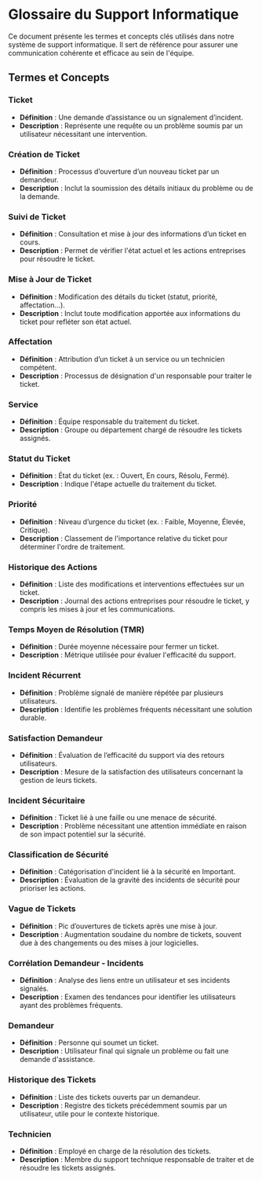 # Glossaire du Support Informatique

Ce document présente les termes et concepts clés utilisés dans notre système de support informatique. Il sert de référence pour assurer une communication cohérente et efficace au sein de l'équipe.

## Termes et Concepts

### Ticket
- **Définition** : Une demande d’assistance ou un signalement d’incident.
- **Description** : Représente une requête ou un problème soumis par un utilisateur nécessitant une intervention.

### Création de Ticket
- **Définition** : Processus d’ouverture d’un nouveau ticket par un demandeur.
- **Description** : Inclut la soumission des détails initiaux du problème ou de la demande.

### Suivi de Ticket
- **Définition** : Consultation et mise à jour des informations d’un ticket en cours.
- **Description** : Permet de vérifier l'état actuel et les actions entreprises pour résoudre le ticket.

### Mise à Jour de Ticket
- **Définition** : Modification des détails du ticket (statut, priorité, affectation…).
- **Description** : Inclut toute modification apportée aux informations du ticket pour refléter son état actuel.

### Affectation
- **Définition** : Attribution d’un ticket à un service ou un technicien compétent.
- **Description** : Processus de désignation d'un responsable pour traiter le ticket.

### Service
- **Définition** : Équipe responsable du traitement du ticket.
- **Description** : Groupe ou département chargé de résoudre les tickets assignés.

### Statut du Ticket
- **Définition** : État du ticket (ex. : Ouvert, En cours, Résolu, Fermé).
- **Description** : Indique l'étape actuelle du traitement du ticket.

### Priorité
- **Définition** : Niveau d’urgence du ticket (ex. : Faible, Moyenne, Élevée, Critique).
- **Description** : Classement de l'importance relative du ticket pour déterminer l'ordre de traitement.

### Historique des Actions
- **Définition** : Liste des modifications et interventions effectuées sur un ticket.
- **Description** : Journal des actions entreprises pour résoudre le ticket, y compris les mises à jour et les communications.

### Temps Moyen de Résolution (TMR)
- **Définition** : Durée moyenne nécessaire pour fermer un ticket.
- **Description** : Métrique utilisée pour évaluer l'efficacité du support.

### Incident Récurrent
- **Définition** : Problème signalé de manière répétée par plusieurs utilisateurs.
- **Description** : Identifie les problèmes fréquents nécessitant une solution durable.

### Satisfaction Demandeur
- **Définition** : Évaluation de l’efficacité du support via des retours utilisateurs.
- **Description** : Mesure de la satisfaction des utilisateurs concernant la gestion de leurs tickets.

### Incident Sécuritaire
- **Définition** : Ticket lié à une faille ou une menace de sécurité.
- **Description** : Problème nécessitant une attention immédiate en raison de son impact potentiel sur la sécurité.

### Classification de Sécurité
- **Définition** : Catégorisation d'incident lié à la sécurité en Important.
- **Description** : Évaluation de la gravité des incidents de sécurité pour prioriser les actions.

### Vague de Tickets
- **Définition** : Pic d’ouvertures de tickets après une mise à jour.
- **Description** : Augmentation soudaine du nombre de tickets, souvent due à des changements ou des mises à jour logicielles.

### Corrélation Demandeur - Incidents
- **Définition** : Analyse des liens entre un utilisateur et ses incidents signalés.
- **Description** : Examen des tendances pour identifier les utilisateurs ayant des problèmes fréquents.

### Demandeur
- **Définition** : Personne qui soumet un ticket.
- **Description** : Utilisateur final qui signale un problème ou fait une demande d'assistance.

### Historique des Tickets
- **Définition** : Liste des tickets ouverts par un demandeur.
- **Description** : Registre des tickets précédemment soumis par un utilisateur, utile pour le contexte historique.

### Technicien
- **Définition** : Employé en charge de la résolution des tickets.
- **Description** : Membre du support technique responsable de traiter et de résoudre les tickets assignés.





